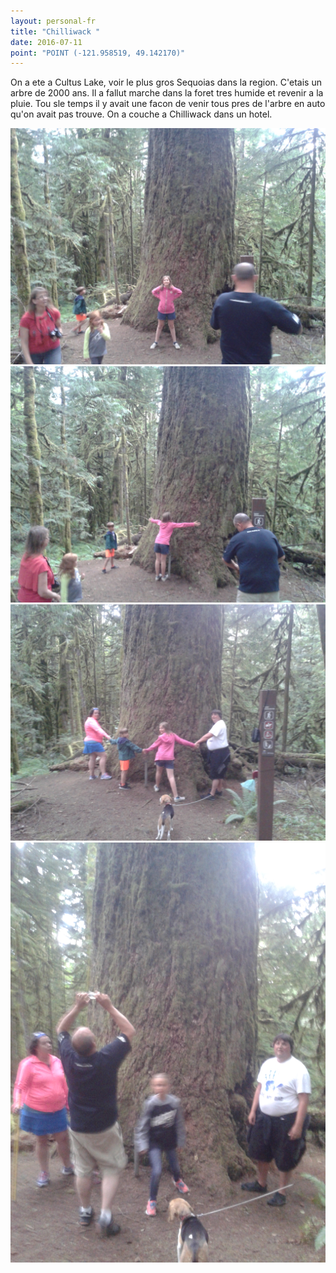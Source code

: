 ```yaml
---
layout: personal-fr
title: "Chilliwack "
date: 2016-07-11
point: "POINT (-121.958519, 49.142170)" 
---
```


On a ete a Cultus Lake, voir le plus gros Sequoias dans la region. C'etais un arbre de 2000 ans. Il a fallut marche dans la foret tres humide et revenir a la pluie. Tou sle temps il y avait une facon de venir tous pres de l'arbre en auto qu'on avait pas trouve.
On a couche a Chilliwack dans un hotel. 

![1](assets/20160712_173530.jpg)
![1](assets/20160712_173538.jpg)
![1](assets/20160712_173723.jpg)
![1](assets/20160712_173753.jpg)